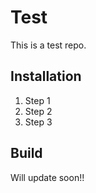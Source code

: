 # Test

This is a test repo.

## Installation
1. Step 1
2. Step 2
3. Step 3

## Build
Will update soon!!